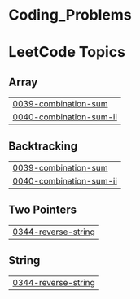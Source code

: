 # Coding_Problems
<!---LeetCode Topics Start-->
# LeetCode Topics
## Array
|  |
| ------- |
| [0039-combination-sum](https://github.com/pritam180802/Coding_Problems/tree/master/0039-combination-sum) |
| [0040-combination-sum-ii](https://github.com/pritam180802/Coding_Problems/tree/master/0040-combination-sum-ii) |
## Backtracking
|  |
| ------- |
| [0039-combination-sum](https://github.com/pritam180802/Coding_Problems/tree/master/0039-combination-sum) |
| [0040-combination-sum-ii](https://github.com/pritam180802/Coding_Problems/tree/master/0040-combination-sum-ii) |
## Two Pointers
|  |
| ------- |
| [0344-reverse-string](https://github.com/pritam180802/Coding_Problems/tree/master/0344-reverse-string) |
## String
|  |
| ------- |
| [0344-reverse-string](https://github.com/pritam180802/Coding_Problems/tree/master/0344-reverse-string) |
<!---LeetCode Topics End-->
